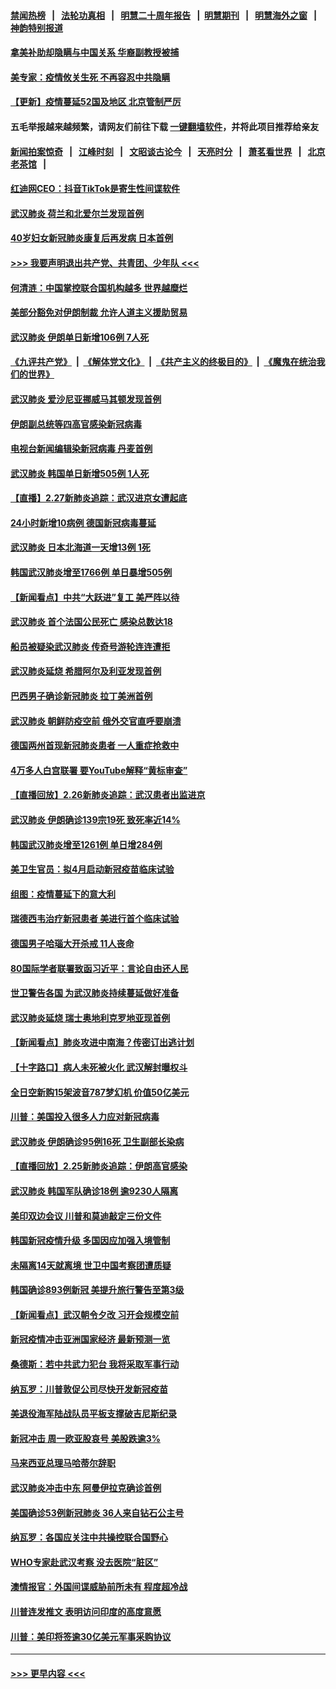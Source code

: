 #### [禁闻热榜](热点新闻.md?=0)  &nbsp;&nbsp;|&nbsp;&nbsp; [法轮功真相](https://github.com/gfw-breaker/truth/blob/master/README.md?=0) &nbsp;&nbsp;|&nbsp;&nbsp; [明慧二十周年报告](https://github.com/gfw-breaker/mh-reports/blob/master/README.md?=0) &nbsp;&nbsp;|&nbsp;&nbsp;[明慧期刊](https://github.com/gfw-breaker/mh-qikan) &nbsp;&nbsp;|&nbsp;&nbsp; [明慧海外之窗](https://github.com/gfw-breaker/mh-news/blob/master/README.md?=0) &nbsp;&nbsp;|&nbsp;&nbsp; [神韵特别报道](https://github.com/gfw-breaker/mh-news/blob/master/shenyun.md?=0)
#### [拿美补助却隐瞒与中国关系 华裔副教授被捕](../pages/nsc418/n11901687.md?t=02281202) 
#### [美专家：疫情攸关生死 不再容忍中共隐瞒](../pages/nsc418/n11901694.md?t=02281202) 
#### [【更新】疫情蔓延52国及地区 北京管制严厉](../pages/nsc418/n11890652.md?t=02281202) 
#### 五毛举报越来越频繁，请网友们前往下载 [一键翻墙软件](https://github.com/gfw-breaker/ssr-accounts)，并将此项目推荐给亲友
#### [新闻拍案惊奇](https://github.com/gfw-breaker/banned-news/blob/master/pages/link4.md) &nbsp;&nbsp;|&nbsp;&nbsp; [江峰时刻](https://github.com/gfw-breaker/banned-news/blob/master/pages/link4.md) &nbsp;&nbsp;|&nbsp;&nbsp; [文昭谈古论今](https://github.com/gfw-breaker/banned-news/blob/master/pages/link4.md) &nbsp;&nbsp;|&nbsp;&nbsp; [天亮时分](https://github.com/gfw-breaker/banned-news/blob/master/pages/link4.md) &nbsp;&nbsp;|&nbsp;&nbsp; [萧茗看世界](https://github.com/gfw-breaker/banned-news/blob/master/pages/link4.md) &nbsp;&nbsp;|&nbsp;&nbsp; [北京老茶馆](https://github.com/gfw-breaker/banned-news/blob/master/pages/link4.md) &nbsp;&nbsp;|&nbsp;&nbsp; 
#### [红迪网CEO：抖音TikTok是寄生性间谍软件](../pages/nsc418/n11901675.md?t=02281202) 
#### [武汉肺炎 荷兰和北爱尔兰发现首例](../pages/nsc418/n11901256.md?t=02281202) 
#### [40岁妇女新冠肺炎康复后再发病 日本首例](../pages/nsc418/n11901341.md?t=02281202) 
#### [>>> 我要声明退出共产党、共青团、少年队 <<<](https://github.com/begood0513/goodnews/blob/master/quit/letter.md) 
#### [何清涟：中国掌控联合国机构越多 世界越糜烂](../pages/nsc418/n11901020.md?t=02281202) 
#### [美部分豁免对伊朗制裁 允许人道主义援助贸易](../pages/nsc418/n11900859.md?t=02281202) 
#### [武汉肺炎 伊朗单日新增106例 7人死](../pages/nsc418/n11900839.md?t=02281202) 
#### [《九评共产党》](https://github.com/begood0513/9ping.md/blob/master/README.md) &nbsp;|&nbsp; [《解体党文化》](../../../../jtdwh.md/blob/master/README.md)  &nbsp;|&nbsp; [《共产主义的终极目的》](../../../../gczydzjmd.md/blob/master/README.md) &nbsp;|&nbsp; [《魔鬼在统治我们的世界》](../../../../mgztzwmdsj.md/blob/master/README.md) 
#### [武汉肺炎 爱沙尼亚挪威马其顿发现首例](../pages/nsc418/n11900878.md?t=02281202) 
#### [伊朗副总统等四高官感染新冠病毒](../pages/nsc418/n11900818.md?t=02281202) 
#### [电视台新闻编辑染新冠病毒 丹麦首例](../pages/nsc418/n11900794.md?t=02281202) 
#### [武汉肺炎 韩国单日新增505例 1人死](../pages/nsc418/n11900450.md?t=02281202) 
#### [【直播】2.27新肺炎追踪：武汉进京女遭起底](../pages/nsc418/n11900415.md?t=02281202) 
#### [24小时新增10病例 德国新冠病毒蔓延](../pages/nsc418/n11900522.md?t=02281202) 
#### [武汉肺炎 日本北海道一天增13例 1死](../pages/nsc418/n11900329.md?t=02281202) 
#### [韩国武汉肺炎增至1766例 单日暴增505例](../pages/nsc418/n11899748.md?t=02281202) 
#### [【新闻看点】中共“大跃进”复工 美严阵以待](../pages/nsc418/n11898221.md?t=02281202) 
#### [武汉肺炎 首个法国公民死亡 感染总数达18](../pages/nsc418/n11898430.md?t=02281202) 
#### [船员被疑染武汉肺炎 传奇号游轮连连遭拒](../pages/nsc418/n11898226.md?t=02281202) 
#### [武汉肺炎延烧 希腊阿尔及利亚发现首例](../pages/nsc418/n11898021.md?t=02281202) 
#### [巴西男子确诊新冠肺炎 拉丁美洲首例](../pages/nsc418/n11898020.md?t=02281202) 
#### [武汉肺炎 朝鲜防疫空前 俄外交官直呼要崩溃](../pages/nsc418/n11897857.md?t=02281202) 
#### [德国两州首现新冠肺炎患者 一人重症抢救中](../pages/nsc418/n11897548.md?t=02281202) 
#### [4万多人白宫联署 要YouTube解释“黄标审查”](../pages/nsc418/n11897803.md?t=02281202) 
#### [【直播回放】2.26新肺炎追踪：武汉患者出监进京](../pages/nsc418/n11897551.md?t=02281202) 
#### [武汉肺炎 伊朗确诊139宗19死 致死率近14%](../pages/nsc418/n11897547.md?t=02281202) 
#### [韩国武汉肺炎增至1261例 单日增284例](../pages/nsc418/n11897376.md?t=02281202) 
#### [美卫生官员：拟4月启动新冠疫苗临床试验](../pages/nsc418/n11896357.md?t=02281202) 
#### [组图：疫情蔓延下的意大利](../pages/nsc418/n11894159.md?t=02281202) 
#### [瑞德西韦治疗新冠患者 美进行首个临床试验](../pages/nsc418/n11895845.md?t=02281202) 
#### [德国男子哈瑙大开杀戒 11人丧命](../pages/nsc418/n11895317.md?t=02281202) 
#### [80国际学者联署致函习近平：言论自由还人民](../pages/nsc418/n11895601.md?t=02281202) 
#### [世卫警告各国 为武汉肺炎持续蔓延做好准备](../pages/nsc418/n11895336.md?t=02281202) 
#### [武汉肺炎延烧 瑞士奥地利克罗地亚现首例](../pages/nsc418/n11895444.md?t=02281202) 
#### [【新闻看点】肺炎攻进中南海？传密订出逃计划](../pages/nsc418/n11895448.md?t=02281202) 
#### [【十字路口】病人未死被火化 武汉解封曝权斗](../pages/nsc418/n11893784.md?t=02281202) 
#### [全日空新购15架波音787梦幻机 价值50亿美元](../pages/nsc418/n11895154.md?t=02281202) 
#### [川普：美国投入很多人力应对新冠病毒](../pages/nsc418/n11894977.md?t=02281202) 
#### [武汉肺炎 伊朗确诊95例16死 卫生副部长染病](../pages/nsc418/n11894906.md?t=02281202) 
#### [【直播回放】2.25新肺炎追踪：伊朗高官感染](../pages/nsc418/n11894749.md?t=02281202) 
#### [武汉肺炎 韩国军队确诊18例 逾9230人隔离](../pages/nsc418/n11894703.md?t=02281202) 
#### [美印双边会议 川普和莫迪敲定三份文件](../pages/nsc418/n11894247.md?t=02281202) 
#### [韩国新冠疫情升级 多国因应加强入境管制](../pages/nsc418/n11894334.md?t=02281202) 
#### [未隔离14天就离境 世卫中国考察团遭质疑](../pages/nsc418/n11893756.md?t=02281202) 
#### [韩国确诊893例新冠 美提升旅行警告至第3级](../pages/nsc418/n11893662.md?t=02281202) 
#### [【新闻看点】武汉朝令夕改 习开会规模空前](../pages/nsc418/n11892858.md?t=02281202) 
#### [新冠疫情冲击亚洲国家经济 最新预测一览](../pages/nsc418/n11893339.md?t=02281202) 
#### [桑德斯：若中共武力犯台 我将采取军事行动](../pages/nsc418/n11893282.md?t=02281202) 
#### [纳瓦罗：川普敦促公司尽快开发新冠疫苗](../pages/nsc418/n11893211.md?t=02281202) 
#### [美退役海军陆战队员平板支撑破吉尼斯纪录](../pages/nsc418/n11893022.md?t=02281202) 
#### [新冠冲击 周一欧亚股哀号 美股跌逾3%](../pages/nsc418/n11892648.md?t=02281202) 
#### [马来西亚总理马哈蒂尔辞职](../pages/nsc418/n11892792.md?t=02281202) 
#### [武汉肺炎冲击中东 阿曼伊拉克确诊首例](../pages/nsc418/n11892871.md?t=02281202) 
#### [美国确诊53例新冠肺炎 36人来自钻石公主号](../pages/nsc418/n11892877.md?t=02281202) 
#### [纳瓦罗：各国应关注中共操控联合国野心](../pages/nsc418/n11892856.md?t=02281202) 
#### [WHO专家赴武汉考察 没去医院“脏区”](../pages/nsc418/n11892736.md?t=02281202) 
#### [澳情报官：外国间谍威胁前所未有 程度超冷战](../pages/nsc418/n11892672.md?t=02281202) 
#### [川普连发推文 表明访问印度的高度意愿](../pages/nsc418/n11891927.md?t=02281202) 
#### [川普：美印将签逾30亿美元军事采购协议](../pages/nsc418/n11892494.md?t=02281202) 

----
#### [ >>> 更早内容 <<< ](../indexes/nsc418-earlier.md)

